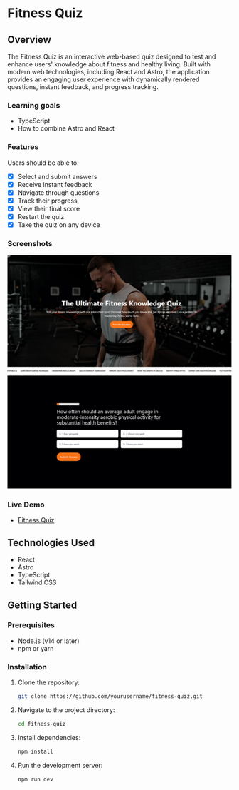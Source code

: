 # Fitness Quiz

## Overview

The Fitness Quiz is an interactive web-based quiz designed to test and enhance users' knowledge about fitness and healthy living. Built with modern web technologies, including React and Astro, the application provides an engaging user experience with dynamically rendered questions, instant feedback, and progress tracking.

### Learning goals

- TypeScript
- How to combine Astro and React

### Features

Users should be able to:

- [x] Select and submit answers
- [x] Receive instant feedback
- [x] Navigate through questions
- [x] Track their progress
- [x] View their final score
- [x] Restart the quiz
- [x] Take the quiz on any device

### Screenshots

![Screenshot 1](./screenshot.png)
![Screenshot 2](./screenshot2.png)

### Live Demo

- [Fitness Quiz](https://fitnessquiz.netlify.app/)

## Technologies Used

- React
- Astro
- TypeScript
- Tailwind CSS

## Getting Started

### Prerequisites

- Node.js (v14 or later)
- npm or yarn

### Installation

1. Clone the repository:
   ```bash
   git clone https://github.com/yourusername/fitness-quiz.git
   ```
2. Navigate to the project directory:
   ```bash
   cd fitness-quiz
   ```
3. Install dependencies:
   ```bash
   npm install
   ```
4. Run the development server:
   ```bash
   npm run dev
   ```
